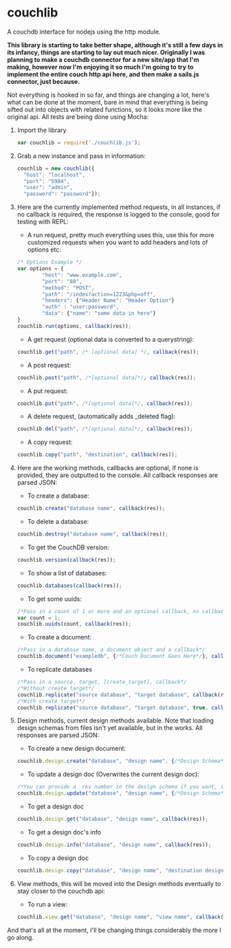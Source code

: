 couchlib
========

A couchdb interface for nodejs using the http module.

**This library is starting to take better shape, although it's still a few days in its infancy, things are starting to lay out much nicer. Originally I was planning to make a couchdb connector for a new site/app that I'm making, however now I'm enjoying it so much I'm going to try to implement the entire couch http api here, and then make a sails.js connector, just because.**

Not everything is hooked in so far, and things are changing a lot, here's what can be done at the moment, bare in mind that everything is being sifted out into objects with related functions, so it looks more like the original api. All tests are being done using Mocha:

1. Import the library
    ```javascript
    var couchlib = require('./couchlib.js');
    ```
2. Grab a new instance and pass in information:
    ```javascript
    couchlib = new couchlib({
      "host": "localhost", 
      "port": "5984", 
      "user": "admin", 
      "password": "password"});
    ```
3. Here are the currently implemented method requests, in all instances, if no callback is required, the response is logged to the console, good for testing with REPL:
    * A run request, pretty much everything uses this, use this for more customized requests when you want to add headers and lots of options etc:
    ```javascript
    /* Options Example */
    var options = {
    		"host": "www.example.com",
    		"port": "80",
    		"method": "POST",
    		"path": "/index?action=1223&php=off",
    		"headers": {"Header Name": "Header Option"}
    		"auth" : "user:password",
            "data": {"name": "some data in here"}
    }
    couchlib.run(options, callback(res));
    ```    

    * A get request (optional data is converted to a querystring):
    ```javascript
    couchlib.get("path", /* [optional data] */, callback(res));
    ```
    
    * A post request:
    ```javascript
    couchlib.post("path", /*[optional data]*/, callback(res));
    ```
    
    * A put request:
    ```javascript
    couchlib.put("path", /*[optional data]*/, callback(res));
    ```
    
    * A delete request, (automatically adds _deleted flag):
    ```javascript
    couchlib.del("path", /*[optional data]*/, callback(res));
    ```
    
    * A copy request:
    ```javascript
    couchlib.copy("path", "destination", callback(res));
    ```

4. Here are the working methods, callbacks are optional, if none is provided, they are outputted to the console. All callback responses are parsed JSON:
    * To create a database:
    ```javascript
    couchlib.create("database name", callback(res));
    ```

    * To delete a database:
    ```javascript
    couchlib.destroy("database name", callback(res));
    ```
    
    * To get the CouchDB version:
    ```javascript
    couchlib.version(callback(res));
    ```
    
    * To show a list of databases:
    ```javascript
    couchlib.databases(callback(res));
    ```
    
    * To get some uuids:
    ```javascript
    /*Pass in a count of 1 or more and an optional callback, no callback will log the uuids to the console*/
    var count = 1;
    couchlib.uuids(count, callback(res));
    ```
    
    * To create a document:
    ```javascript
    /*Pass in a database name, a document object and a callback*/
    couchlib.document("exampledb", {/*Couch Document Goes Here*/}, callback(res));
    ```
    
    * To replicate databases
    ```javascript
    /*Pass in a source, target, [create_target], callback*/
    /*Without create_target*/
    couchlib.replicate("source database", "target database", callback(res));
    /*With create target*/
    couchlib.replicate("source database", "target database", true, callback(res));
    ```
    
5. Design methods, current design methods available. Note that loading design schemas from files isn't yet available, but in the works. All responses are parsed JSON:
    * To create a new design document:
    ```javascript
    couchlib.design.create("database", "design name", {/*Design Schema*/}, callback(res));
    ```

    * To update a design doc (Overwrites the current design doc):
    ```javascript
    /*You can provide a _rev number in the design schema if you want, if not it will grab the latest and overwrite it*/
    couchlib.design.update("database", "design name", {/*Design Schema*/}, callback(res));
    ```
    
    * To get a design doc
    ```javascript
    couchlib.design.get("database", "design name", callback(res));
    ```
    
    * To get a design doc's info
    ```javascript
    couchlib.design.info("database", "design name", callback(res));
    ```
    
    * To copy a design doc
    ```javascript
    couchlib.design.copy("database", "design name", "destination design name", callback(res));
    ```
    
6. View methods, this will be moved into the Design methods eventually to stay closer to the couchdb api:
    * To run a view:
    ```javascript
    couchlib.view.get("database", "design name", "view name", callback(res));
    ```


And that's all at the moment, I'll be changing things considerably the more I go along.
